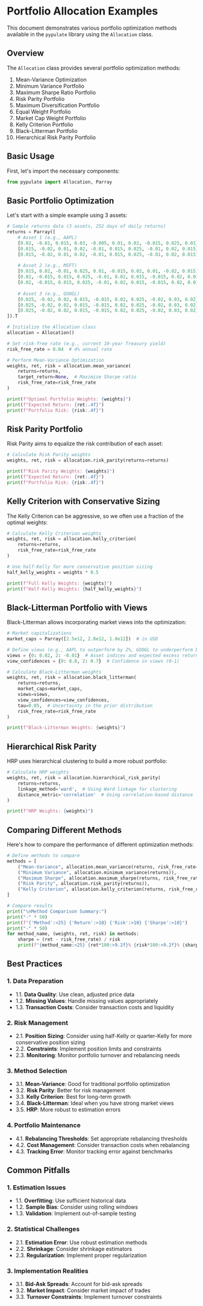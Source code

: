 # Portfolio Allocation Examples

This document demonstrates various portfolio optimization methods available in the `pypulate` library using the `Allocation` class.

## Overview

The `Allocation` class provides several portfolio optimization methods:

1. Mean-Variance Optimization
2. Minimum Variance Portfolio
3. Maximum Sharpe Ratio Portfolio
4. Risk Parity Portfolio
5. Maximum Diversification Portfolio
6. Equal Weight Portfolio
7. Market Cap Weight Portfolio
8. Kelly Criterion Portfolio
9. Black-Litterman Portfolio
10. Hierarchical Risk Parity Portfolio

## Basic Usage

First, let's import the necessary components:

```python
from pypulate import Allocation, Parray
```

## Basic Portfolio Optimization

Let's start with a simple example using 3 assets:

```python
# Sample returns data (3 assets, 252 days of daily returns)
returns = Parray([
    # Asset 1 (e.g., AAPL)
    [0.02, -0.01, 0.015, 0.03, -0.005, 0.01, 0.02, -0.015, 0.025, 0.01] + 
    [0.015, -0.02, 0.01, 0.02, -0.01, 0.015, 0.025, -0.01, 0.02, 0.015] * 24 + 
    [0.015, -0.02, 0.01, 0.02, -0.01, 0.015, 0.025, -0.01, 0.02, 0.015],
    
    # Asset 2 (e.g., MSFT)
    [0.015, 0.02, -0.01, 0.025, 0.01, -0.015, 0.02, 0.01, -0.02, 0.015] + 
    [0.02, -0.015, 0.015, 0.025, -0.01, 0.02, 0.015, -0.015, 0.02, 0.01] * 24 + 
    [0.02, -0.015, 0.015, 0.025, -0.01, 0.02, 0.015, -0.015, 0.02, 0.01],
    
    # Asset 3 (e.g., GOOGL)
    [0.025, -0.02, 0.02, 0.015, -0.015, 0.02, 0.025, -0.02, 0.03, 0.02] + 
    [0.025, -0.02, 0.02, 0.015, -0.015, 0.02, 0.025, -0.02, 0.03, 0.02] * 24 + 
    [0.025, -0.02, 0.02, 0.015, -0.015, 0.02, 0.025, -0.02, 0.03, 0.02]
]).T

# Initialize the Allocation class
allocation = Allocation()

# Set risk-free rate (e.g., current 10-year Treasury yield)
risk_free_rate = 0.04  # 4% annual rate

# Perform Mean-Variance Optimization
weights, ret, risk = allocation.mean_variance(
    returns=returns,
    target_return=None,  # Maximize Sharpe ratio
    risk_free_rate=risk_free_rate
)

print(f"Optimal Portfolio Weights: {weights}")
print(f"Expected Return: {ret:.4f}")
print(f"Portfolio Risk: {risk:.4f}")
```

## Risk Parity Portfolio

Risk Parity aims to equalize the risk contribution of each asset:

```python
# Calculate Risk Parity weights
weights, ret, risk = allocation.risk_parity(returns=returns)

print(f"Risk Parity Weights: {weights}")
print(f"Expected Return: {ret:.4f}")
print(f"Portfolio Risk: {risk:.4f}")
```

## Kelly Criterion with Conservative Sizing

The Kelly Criterion can be aggressive, so we often use a fraction of the optimal weights:

```python
# Calculate Kelly Criterion weights
weights, ret, risk = allocation.kelly_criterion(
    returns=returns,
    risk_free_rate=risk_free_rate
)

# Use half-Kelly for more conservative position sizing
half_kelly_weights = weights * 0.5

print(f"Full Kelly Weights: {weights}")
print(f"Half-Kelly Weights: {half_kelly_weights}")
```

## Black-Litterman Portfolio with Views

Black-Litterman allows incorporating market views into the optimization:

```python
# Market capitalizations
market_caps = Parray([2.5e12, 2.8e12, 1.8e12])  # in USD

# Define views (e.g., AAPL to outperform by 2%, GOOGL to underperform by 1%)
views = {0: 0.02, 2: -0.01}  # Asset indices and expected excess returns
view_confidences = {0: 0.8, 2: 0.7}  # Confidence in views (0-1)

# Calculate Black-Litterman weights
weights, ret, risk = allocation.black_litterman(
    returns=returns,
    market_caps=market_caps,
    views=views,
    view_confidences=view_confidences,
    tau=0.05,  # Uncertainty in the prior distribution
    risk_free_rate=risk_free_rate
)

print(f"Black-Litterman Weights: {weights}")
```

## Hierarchical Risk Parity

HRP uses hierarchical clustering to build a more robust portfolio:

```python
# Calculate HRP weights
weights, ret, risk = allocation.hierarchical_risk_parity(
    returns=returns,
    linkage_method='ward',  # Using Ward linkage for clustering
    distance_metric='correlation'  # Using correlation-based distance
)

print(f"HRP Weights: {weights}")
```

## Comparing Different Methods

Here's how to compare the performance of different optimization methods:

```python
# Define methods to compare
methods = [
    ("Mean-Variance", allocation.mean_variance(returns, risk_free_rate=risk_free_rate)),
    ("Minimum Variance", allocation.minimum_variance(returns)),
    ("Maximum Sharpe", allocation.maximum_sharpe(returns, risk_free_rate=risk_free_rate)),
    ("Risk Parity", allocation.risk_parity(returns)),
    ("Kelly Criterion", allocation.kelly_criterion(returns, risk_free_rate=risk_free_rate))
]

# Compare results
print("\nMethod Comparison Summary:")
print("-" * 50)
print(f"{'Method':<25} {'Return':>10} {'Risk':>10} {'Sharpe':>10}")
print("-" * 50)
for method_name, (weights, ret, risk) in methods:
    sharpe = (ret - risk_free_rate) / risk
    print(f"{method_name:<25} {ret*100:>9.2f}% {risk*100:>9.2f}% {sharpe:>9.2f}")
```

## Best Practices

### 1. Data Preparation
- 1.1. **Data Quality**: Use clean, adjusted price data
- 1.2. **Missing Values**: Handle missing values appropriately
- 1.3. **Transaction Costs**: Consider transaction costs and liquidity

### 2. Risk Management
- 2.1. **Position Sizing**: Consider using half-Kelly or quarter-Kelly for more conservative position sizing
- 2.2. **Constraints**: Implement position limits and constraints
- 2.3. **Monitoring**: Monitor portfolio turnover and rebalancing needs

### 3. Method Selection
- 3.1. **Mean-Variance**: Good for traditional portfolio optimization
- 3.2. **Risk Parity**: Better for risk management
- 3.3. **Kelly Criterion**: Best for long-term growth
- 3.4. **Black-Litterman**: Ideal when you have strong market views
- 3.5. **HRP**: More robust to estimation errors

### 4. Portfolio Maintenance
- 4.1. **Rebalancing Thresholds**: Set appropriate rebalancing thresholds
- 4.2. **Cost Management**: Consider transaction costs when rebalancing
- 4.3. **Tracking Error**: Monitor tracking error against benchmarks

## Common Pitfalls

### 1. Estimation Issues
- 1.1. **Overfitting**: Use sufficient historical data
- 1.2. **Sample Bias**: Consider using rolling windows
- 1.3. **Validation**: Implement out-of-sample testing

### 2. Statistical Challenges
- 2.1. **Estimation Error**: Use robust estimation methods
- 2.2. **Shrinkage**: Consider shrinkage estimators
- 2.3. **Regularization**: Implement proper regularization

### 3. Implementation Realities
- 3.1. **Bid-Ask Spreads**: Account for bid-ask spreads
- 3.2. **Market Impact**: Consider market impact of trades
- 3.3. **Turnover Constraints**: Implement turnover constraints
